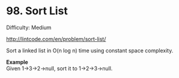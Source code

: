 # 98. Sort List

Difficulty: Medium

http://lintcode.com/en/problem/sort-list/

Sort a linked list in O(n log n) time using constant space complexity.

**Example**  
Given 1->3->2->null, sort it to 1->2->3->null.
